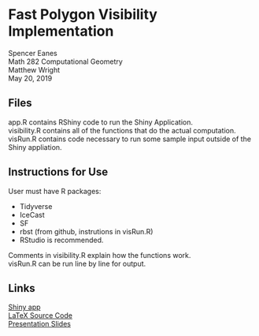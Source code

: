 # Fast Polygon Visibility Implementation  
Spencer Eanes  
Math 282 Computational Geometry  
Matthew Wright  
May 20, 2019  

## Files
app.R contains RShiny code to run the Shiny Application.  
visibility.R contains all of the functions that do the actual computation.  
visRun.R contains code necessary to run some sample input outside of the Shiny appliation.  

## Instructions for Use
User must have R packages: 
 - Tidyverse
 - IceCast
 - SF
 - rbst (from github, instrutions in visRun.R)
 - RStudio is recommended.
 
Comments in visibility.R explain how the functions work.  
visRun.R can be run line by line for output.  

## Links  
[Shiny app](https://math282.spencereanes.org)  
[LaTeX Source Code](https://www.overleaf.com/read/gtnstghtqhgf)  
[Presentation Slides](https://docs.google.com/presentation/d/1LCHde26Vya0htkbRruUVgm_Z7FR1St3Nu3L6VvN_Qns/edit?usp=sharing)
 
